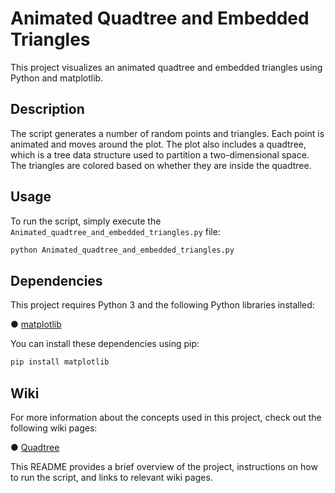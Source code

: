 # Animated Quadtree and Embedded Triangles

This project visualizes an animated quadtree and embedded triangles using Python and matplotlib.

## Description

The script generates a number of random points and triangles. Each point is animated and moves around the plot. The plot also includes a quadtree, which is a tree data structure used to partition a two-dimensional space. The triangles are colored based on whether they are inside the quadtree.

## Usage

To run the script, simply execute the `Animated_quadtree_and_embedded_triangles.py` file:

```bash
python Animated_quadtree_and_embedded_triangles.py
```

## Dependencies
This project requires Python 3 and the following Python libraries installed:

 ● [matplotlib](https://matplotlib.org/)

You can install these dependencies using pip:
```bash
pip install matplotlib
```

## Wiki
For more information about the concepts used in this project, check out the following wiki pages:

 ● [Quadtree](https://en.m.wikipedia.org/wiki/Quadtree)



This README provides a brief overview of the project, instructions on how to run the script, and links to relevant wiki pages.
